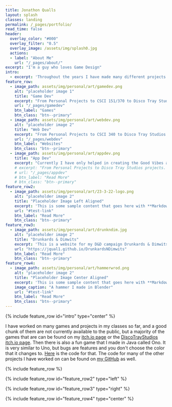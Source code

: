 ```yaml
---
title: Jonathon Qualls
layout: splash
classes: landing
permalink: /_pages/portfolio/
read_time: false
header:
  overlay_color: "#000"
  overlay_filter: "0.5"
  overlay_image: /assets/img/splash0.jpg
  actions:
  - label: "About Me"
    url: "/_pages/about/"
excerpt: "I'm a guy who loves Game Design"
intro: 
  - excerpt: 'Throughout the years I have made many different projects and participated in polishing up many projects as well. From my personal projects to my class projects to my work at Disco Tray Studios, I am constantly working on stuff.'
feature_row:
  - image_path: assets/img/personal/art/gamedev.png
    alt: "placeholder image 1"
    title: "Game Dev"
    excerpt: "From Personal Projects to CSCI 151/370 to Disco Tray Studios projects. Here are all things Game Dev related."
    url: "/_pages/gamedev"
    btn_label: "Games"
    btn_class: "btn--primary"
  - image_path: assets/img/personal/art/webdev.png
    alt: "placeholder image 2"
    title: "Web Dev"
    excerpt: "From Personal Projects to CSCI 340 to Disco Tray Studios projects. Here are all things Web Dev related."
    url: "/_pages/webdev"
    btn_label: "Websites"
    btn_class: "btn--primary"
  - image_path: assets/img/personal/art/appdev.png
    title: "App Dev"
    excerpt: "Currently I have only helped in creating the Good Vibes app via ideas and testing, but in Fall 2022 I will learn App Dev."
    # excerpt: "From Personal Projects to Disco Tray Studios projects. Here are all things App Dev related."
    # url: "/_pages/appdev"
    # btn_label: "Read More"
    # btn_class: "btn--primary"
feature_row2:
  - image_path: assets/img/personal/art/23-3-22-logo.png
    alt: "placeholder image 2"
    title: "Placeholder Image Left Aligned"
    excerpt: 'This is some sample content that goes here with **Markdown** formatting. Left aligned with `type="left"`'
    url: "#test-link"
    btn_label: "Read More"
    btn_class: "btn--primary"
feature_row3:
  - image_path: assets/img/personal/art/drunkndim.jpg
    alt: "placeholder image 2"
    title: "Drunkards & Dimwits"
    excerpt: 'This is a website for my D&D campaign Drunkards & Dimwits. Join us in the world of Ghaaliya.'
    url: "https://jqual1.github.io/DrunkardsNDimwits"
    btn_label: "Read More"
    btn_class: "btn--primary"
feature_row4:
  - image_path: assets/img/personal/art/hammerwrod.png
    alt: "placeholder image 2"
    title: "Placeholder Image Center Aligned"
    excerpt: 'This is some sample content that goes here with **Markdown** formatting. Centered with `type="center"`'
    image_caption: "A hammer I made in Blender"
    url: "#test-link"
    btn_label: "Read More"
    btn_class: "btn--primary"
---
```


{% include feature_row id="intro" type="center" %}

I have worked on many games and projects in my classes so far, and a good chunk of them are not currently available to the public, but a majority of the games that are can be found on my [itch.io page](https://jqual1.itch.io/) or the [DiscoTrayStudios itch.io page](https://discotraystudios.itch.io/).
Then there is also a fun game that I made in Java called Ono.
It is very similar to Uno, but bugs are features and you don't choose the color that it changes to.
[Here](https://github.com/Jqual1/Ono) is the code for that.
The code for many of the other projects I have worked on can be found on [my GitHub](https://github.com/Jqual1/) as well.

{% include feature_row %}

{% include feature_row id="feature_row2" type="left" %}

{% include feature_row id="feature_row3" type="right" %}

{% include feature_row id="feature_row4" type="center" %}
